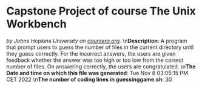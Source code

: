 # Capstone Project of course **The Unix Workbench**
*by Johns Hopkins University on [coursera.org](https://www.coursera.org/).*
\n**Description**: A program that prompt users to guess the number of files in the current directory until they guess correctly. For the incorrect answers, the users are given feedback whether the answer was too high or too low from the correct number of files. On answering correctly, the users are congratulated.
\n**The Date and time on which this file was generated**: Tue Nov  8 03:05:15 PM CET 2022
\n**The number of coding lines in guessinggame.sh**: 30
